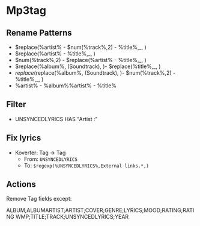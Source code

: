 # Mp3tag

## Rename Patterns

- $replace(%artist% - $num(%track%,2) - %title%,_, )
- $replace(%artist% - %title%,_, )
- $num(%track%,2) - $replace(%artist% - %title%,_, )
- $replace(%album%, (Soundtrack), )- $replace(%title%,_, )
- $replace($replace(%album%, (Soundtrack), )- $num(%track%,2) - %title%,_, )
- %artist% - %album%\%artist% - %title%

## Filter

- UNSYNCEDLYRICS HAS "Artist :"

## Fix lyrics

- Koverter: Tag → Tag
  - From: `UNSYNCEDLYRICS`
  - To: `$regexp(%UNSYNCEDLYRICS%,External links.*,)`

## Actions

 Remove Tag fields except:

 ALBUM;ALBUMARTIST;ARTIST;COVER;GENRE;LYRICS;MOOD;RATING;RATING WMP;TITLE;TRACK;UNSYNCEDLYRICS;YEAR
